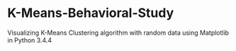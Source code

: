 # K-Means-Behavioral-Study
Visualizing K-Means Clustering algorithm with random data using Matplotlib in Python 3.4.4

